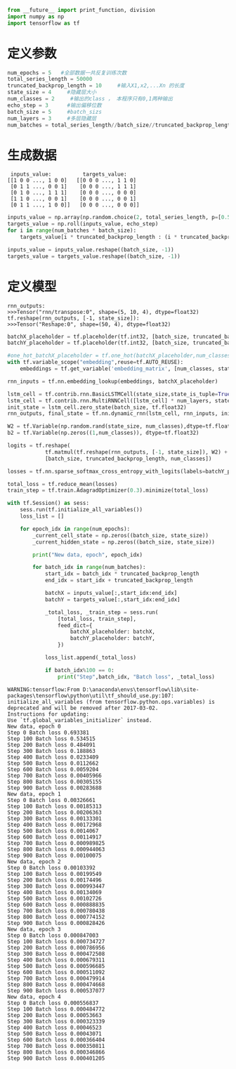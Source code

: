 

```python
from __future__ import print_function, division
import numpy as np
import tensorflow as tf
```

# 定义参数


```python
num_epochs = 5   #全部数据一共反复训练次数
total_series_length = 50000   
truncated_backprop_length = 10     #输入X1,x2,...Xn 的长度
state_size = 4     #隐藏层大小
num_classes = 2     #输出的class ， 本程序只有0,1两种输出
echo_step = 3      #输出偏移位数
batch_size = 5     #batch_sizs
num_layers = 3     #多层隐藏层
num_batches = total_series_length//batch_size//truncated_backprop_length    #batch 的数量
```

# 生成数据
  
```
 inputs_value:          targets_value:
[[1 0 0 ..., 1 0 0]   [[0 0 0 ..., 1 1 0]
 [0 1 1 ..., 0 0 1]    [0 0 0 ..., 1 1 1]
 [0 1 0 ..., 1 1 1]    [0 0 0 ..., 0 0 0]
 [1 1 0 ..., 0 0 1]    [0 0 0 ..., 0 0 1]
 [0 1 1 ..., 1 0 0]]   [0 0 0 ..., 0 0 0]]
```


```python
inputs_value = np.array(np.random.choice(2, total_series_length, p=[0.5, 0.5]))
targets_value = np.roll(inputs_value, echo_step)
for i in range(num_batches * batch_size):
    targets_value[i * truncated_backprop_length : (i * truncated_backprop_length + echo_step)] = 0

inputs_value = inputs_value.reshape((batch_size, -1))  
targets_value = targets_value.reshape((batch_size, -1))
```

# 定义模型
```
rnn_outputs:
>>>Tensor("rnn/transpose:0", shape=(5, 10, 4), dtype=float32)
tf.reshape(rnn_outputs, [-1, state_size]):
>>>Tensor("Reshape:0", shape=(50, 4), dtype=float32)
```


```python
batchX_placeholder = tf.placeholder(tf.int32, [batch_size, truncated_backprop_length])
batchY_placeholder = tf.placeholder(tf.int32, [batch_size, truncated_backprop_length])

#one_hot_batchX_placeholder = tf.one_hot(batchX_placeholder,num_classes)
with tf.variable_scope("embedding",reuse=tf.AUTO_REUSE):
    embeddings = tf.get_variable('embedding_matrix', [num_classes, state_size])

rnn_inputs = tf.nn.embedding_lookup(embeddings, batchX_placeholder)

```


```python
lstm_cell = tf.contrib.rnn.BasicLSTMCell(state_size,state_is_tuple=True)
lstm_cell = tf.contrib.rnn.MultiRNNCell([lstm_cell] * num_layers, state_is_tuple=True)
init_state = lstm_cell.zero_state(batch_size, tf.float32)
rnn_outputs, final_state = tf.nn.dynamic_rnn(lstm_cell, rnn_inputs, initial_state=init_state)
```


```python
W2 = tf.Variable(np.random.rand(state_size, num_classes),dtype=tf.float32)
b2 = tf.Variable(np.zeros((1,num_classes)), dtype=tf.float32)

logits = tf.reshape(
            tf.matmul(tf.reshape(rnn_outputs, [-1, state_size]), W2) + b2,
            [batch_size, truncated_backprop_length, num_classes])

losses = tf.nn.sparse_softmax_cross_entropy_with_logits(labels=batchY_placeholder, logits=logits)

total_loss = tf.reduce_mean(losses)
train_step = tf.train.AdagradOptimizer(0.3).minimize(total_loss)
```


```python
with tf.Session() as sess:
    sess.run(tf.initialize_all_variables())
    loss_list = []

    for epoch_idx in range(num_epochs):
        _current_cell_state = np.zeros((batch_size, state_size))
        _current_hidden_state = np.zeros((batch_size, state_size))

        print("New data, epoch", epoch_idx)

        for batch_idx in range(num_batches):
            start_idx = batch_idx * truncated_backprop_length
            end_idx = start_idx + truncated_backprop_length

            batchX = inputs_value[:,start_idx:end_idx]
            batchY = targets_value[:,start_idx:end_idx]

            _total_loss, _train_step = sess.run(
                [total_loss, train_step],
                feed_dict={
                    batchX_placeholder: batchX,
                    batchY_placeholder: batchY,
                })

            loss_list.append(_total_loss)

            if batch_idx%100 == 0:
                print("Step",batch_idx, "Batch loss", _total_loss)
```

    WARNING:tensorflow:From D:\anaconda\envs\tensorflow\lib\site-packages\tensorflow\python\util\tf_should_use.py:107: initialize_all_variables (from tensorflow.python.ops.variables) is deprecated and will be removed after 2017-03-02.
    Instructions for updating:
    Use `tf.global_variables_initializer` instead.
    New data, epoch 0
    Step 0 Batch loss 0.693381
    Step 100 Batch loss 0.534515
    Step 200 Batch loss 0.484091
    Step 300 Batch loss 0.188863
    Step 400 Batch loss 0.0233409
    Step 500 Batch loss 0.0112662
    Step 600 Batch loss 0.0059204
    Step 700 Batch loss 0.00405966
    Step 800 Batch loss 0.00305155
    Step 900 Batch loss 0.00283688
    New data, epoch 1
    Step 0 Batch loss 0.00326661
    Step 100 Batch loss 0.00185313
    Step 200 Batch loss 0.00206363
    Step 300 Batch loss 0.00133301
    Step 400 Batch loss 0.00172968
    Step 500 Batch loss 0.0014067
    Step 600 Batch loss 0.00114917
    Step 700 Batch loss 0.000989825
    Step 800 Batch loss 0.000944063
    Step 900 Batch loss 0.00100075
    New data, epoch 2
    Step 0 Batch loss 0.00103392
    Step 100 Batch loss 0.00199549
    Step 200 Batch loss 0.00174496
    Step 300 Batch loss 0.000993447
    Step 400 Batch loss 0.00134069
    Step 500 Batch loss 0.00102726
    Step 600 Batch loss 0.000888835
    Step 700 Batch loss 0.000780438
    Step 800 Batch loss 0.000774152
    Step 900 Batch loss 0.000828426
    New data, epoch 3
    Step 0 Batch loss 0.000847003
    Step 100 Batch loss 0.000734727
    Step 200 Batch loss 0.000786956
    Step 300 Batch loss 0.000472508
    Step 400 Batch loss 0.000679311
    Step 500 Batch loss 0.000596685
    Step 600 Batch loss 0.000511092
    Step 700 Batch loss 0.000479914
    Step 800 Batch loss 0.000474668
    Step 900 Batch loss 0.000537077
    New data, epoch 4
    Step 0 Batch loss 0.000556837
    Step 100 Batch loss 0.000484772
    Step 200 Batch loss 0.00053663
    Step 300 Batch loss 0.000323339
    Step 400 Batch loss 0.00046523
    Step 500 Batch loss 0.00043071
    Step 600 Batch loss 0.000366404
    Step 700 Batch loss 0.000350811
    Step 800 Batch loss 0.000346866
    Step 900 Batch loss 0.000401205
    
